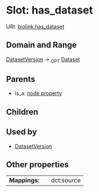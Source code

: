 
# Slot: has_dataset




URI: [biolink:has_dataset](https://w3id.org/biolink/vocab/has_dataset)


## Domain and Range

[DatasetVersion](DatasetVersion.md) &#8594;  <sub>OPT</sub> [Dataset](Dataset.md)

## Parents

 *  is_a: [node property](node_property.md)

## Children


## Used by

 * [DatasetVersion](DatasetVersion.md)

## Other properties

|  |  |  |
| --- | --- | --- |
| **Mappings:** | | dct:source |

